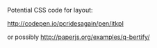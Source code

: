 Potential CSS code for layout:

http://codepen.io/pcridesagain/pen/itkpI

or possibly http://paperjs.org/examples/q-bertify/
